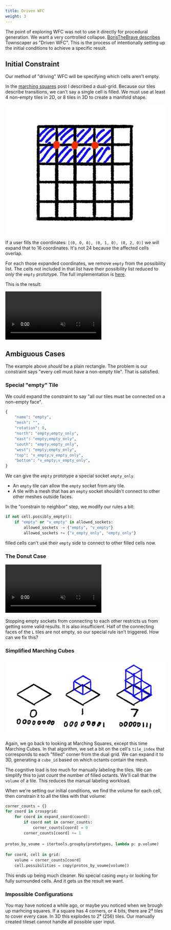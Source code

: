```yaml
---
title: Driven WFC
weight: 3
---
```


The point of exploring WFC was not to use it directly for procedural
generation. We want a very controlled collapse. [BorisTheBrave
describes](https://www.boristhebrave.com/2021/06/06/driven-wavefunctioncollapse/)
Townscaper as "Driven WFC". This is the process of intentionally setting up the
initial conditions to achieve a specific result.

## Initial Constraint 

Our method of "driving" WFC will be specifying which cells aren't empty.

In the [marching squares](../01-marching-squares/) post I described a
dual-grid. Because our tiles describe transitions, we can't say a single cell
is filled. We must use at least 4 non-empty tiles in 2D, or 8 tiles in 3D to
create a manifold shape.

![cross grid](cross.jpg)

If a user fills the coordinates: `[(0, 0, 0), (0, 1, 0), (0, 2, 0)]` we will
expand that to 16 coordinates. It's not 24 because the affected cells overlap.

For each those expanded coordinates, we remove `empty` from the possibility
list. The cells not included in that list have their possibility list reduced
to _only_ the `empty` prototype. The full implementation is
[here](https://github.com/stevenctl/basic-wfc-blender/blob/7b44e30794c7ee7dd2ef1e8c377494c48f87bd20/wfc/solver.py#L311C15-L311C24).

This is the result:

<video src="inconsistent.mp4" autoplay muted loop></video>

## Ambiguous Cases

The example above _should_ be a plain rectangle. The problem is our constraint
says "every cell must have a non-empty tile". That is satisfied. 

### Special "empty" Tile

We could expand the constraint to say "all our tiles must be connected on a non-empty face". 

```python
{
    "name": "empty",
    "mesh": "",
    "rotation": 0,
    "north": "empty;empty_only",
    "east": "empty;empty_only",
    "south": "empty;empty_only",
    "west": "empty;empty_only",
    "top": "v_empty;v_empty_only",
    "bottom": "v_empty;v_empty_only",
}
```

We can give the `empty` prototype a special socket `empty_only`.

* An `empty` tile can allow the `empty` socket from any tile.
* A tile with a mesh that has an `empty` socket shouldn't connect to other
  other meshes outside faces.

In the "constrain to neighbor" step, we modify our rules a bit:

```python
if not cell.possibly_empty():
    if "empty" or "v_empty" in allowed_sockets:
        allowed_sockets -= {"empty", "v_empty"}
        allowed_sockets += {"v_empty_only", "empty_only"}
```

filled cells can't use their `empty` side to connect to other filled cells now.


### The Donut Case

<video src="donut.mp4" autoplay muted loop></video>

Stopping empty sockets from connecting to each other restricts
us from getting some valid results. It is also insufficient.
Half of the connecting faces of the `L` tiles are not empty,
so our special rule isn't triggered. How can we fix this?

### Simplified Marching Cubes

![marching cubes](bits.jpg)

Again, we go back to looking at Marching Squares, except this time Marching
Cubes. In that algorithm, we set a bit on the cell's `tile_index` that
corresponds to each "filled" corner from the dual grid. We can expand it to 3D,
generating a `cube_id` based on which octants contain the mesh.



The cognitive load is too much for manually labeling the tiles. We can simplify
this to just _count_ the number of filled octants. We'll call that the `volume`
of a tile. This reduces the manual labeling workload.

When we're setting our initial conditions, we find the volume for each cell, then
constrain it to all the tiles with that volume:

```python
corner_counts = {}
for coord in crossgrid:
    for coord in expand_coord(coord):
        if coord not in corner_counts: 
            corner_counts[coord] = 0
        corner_counts[coord] += 1

protos_by_voume = itertools.groupby(prototypes, lambda p: p.volume)

for coord, cell in grid:
    volume = corner_counts[coord]
    cell.possibilities = copy(protos_by_voume[volume])
```

This ends up being much cleaner. No special casing `empty` or looking for
fully surrounded cells. And it gets us the result we want.

### Impossible Configurations

You may have noticed a while ago, or maybe you noticed when we brough up marhcing squares.
If a square has 4 corners, or 4 bits, there are 2⁴ tiles to cover every case. In 3D this
explodes to 2⁸ (256) tiles. Our manually created tileset cannot handle all possible user input.

